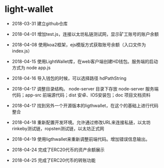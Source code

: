# light-wallet  

- 2018-03-31    	建立github仓库

- 2018-04-01		增加test.js，连接以太坊私链测试网，显示矿工账号的账户余额

- 2018-04-08		使用koa2框架，ejs模版方式获取账号余额（入口文件为 index.js）

- 2018-04-15		使用LightWallet库，在web客户端创建HD钱包。服务端的启动方式为 node app.js

- 2018-04-16     	导入钱包的时候，可以选择路径 hdPathString

- 2018-04-17        调整目录结构。 node-server 目录下存放 node-server 服务端代码；app-src 前端源代码；dist    安卓、IOS安装包；doc   项目文档资料

- 2018-04-17		找到另外一个开源版本的ligthwallet，在这个的基础上进行代码整合

- 2018-04-18		重新配置开发环境。允许通过修改URL来连接私链，以太坊rinkeby测试链，ropsten测试链，以太坊正式网

- 2018-04-19        使用ligthwallet来重新调整前端代码。增加错误信息输出。

- 2018-04-24		完成了ERC20代币的资产余额展示

- 2018-04-25		完成了ERC20代币的转账功能